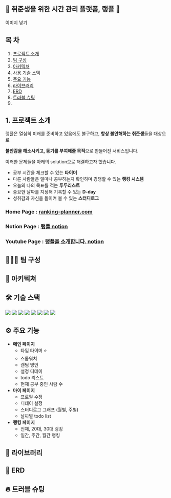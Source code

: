 ## 👑 취준생을 위한 시간 관리 플랫폼, 랭플 👑
이미지 넣기

## 목 차
1. [프로젝트 소개](#1.-프로젝트-소개)
2. [팀 구성](#🤸🏻‍♀️-팀-구성)
3. [아키텍쳐](#🧱-아키텍쳐)
4. [사용 기술 스텍](#🛠-기술-스텍)
5. [주요 기능](#⚙-주요-기능)
6. [라이브러리](#📂-라이브러리)
7. [ERD](#📖-ERD)
9. [트러블 슈팅](#🔥-트러블-슈팅)
10. 


## 1. 프로젝트 소개


랭플은 열심히 미래를 준비하고 있음에도 불구하고, **항상 불안해하는 취준생**들을 대상으로

**불안감을 해소시키고, 동기를 부여해줄 목적**으로 만들어진 서비스입니다. 

이러한 문제들을 아래의 solution으로 해결하고자 했습니다.
 - 공부 시간을 체크할 수 있는 **타이머**
 - 다른 사람들은 얼마나 공부하는지 확인하며 경쟁할 수 있는 **랭킹 시스템**
 - 오늘의 나의 목표를 적는 **투두리스트**
 - 중요한 날짜를 지정해 기록할 수 있는 **D-day**
 - 성취감과 자신을 돌이켜 볼 수 있는 **스터디로그**
 

### Home Page : <a href="https://ranking-planner.com" target= "_blank"> ranking-planner.com</a>
### Notion Page : <a href="https://pentagonal-ferret-270.notion.site/e505f6a23c2644daa08e17f6efc6b6fd" target= "_blank"> 랭플 notion</a>
### Youtube Page :  <a href="youtube.com" target= "_blank"> 랭플을 소개합니다. notion</a>

## 🤸🏻‍♀️ 팀 구성

## 🧱 아키텍쳐

## 🛠 기술 스택
<div>
<img src="https://img.shields.io/badge/HTML5-E34F26?style=flat-square&logo=HTML5&logoColor=white"/>
<img src="https://img.shields.io/badge/CSS Modules-000000?style=flat-square&logo=CSS Modules&logoColor=white"/>
<img src="https://img.shields.io/badge/styled components -DB7093?style=flat-square&logo=styled-components&logoColor=white"/>
<img src="https://img.shields.io/badge/Javascript-F7DF1E?style=flat-square&logo=Javascript&logoColor=white"/>
<img src="https://img.shields.io/badge/React-61DAFB?style=flat-square&logo=React&logoColor=black&"/>
<img src="https://img.shields.io/badge/Redux-764ABC?style=flat-square&logo=Redux&logoColor=white"/>
<img src="https://img.shields.io/badge/Axios-5A29E4?style=flat-square&logo=Axios&logoColor=white"/>
<img src="https://img.shields.io/badge/PWA-5A0FC8?style=flat-square&logo=PWA&logoColor=white"/>
</div>


## ⚙ 주요 기능

- **메인 페이지**
    - 타임 타이머 ⭐
    - 스톱워치
    - 랜덤 명언
    - 설정 디데이
    - todo 리스트
    - 현재 공부 중인 사람 수
- **마이 페이지**
    - 프로필 수정
    - 디데이 설정
    - 스터디로그 그래프 (월별, 주별)
    - 날짜별 todo list
- **랭킹 페이지**
    - 전체, 20대, 30대 랭킹
    - 일간, 주간, 월간 랭킹

## 📂 라이브러리

## 📖 ERD

## 🔥 트러블 슈팅

